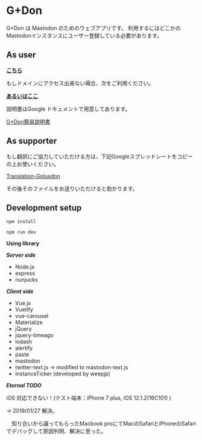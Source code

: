 # G+Don

G+Don は Mastodon のためのウェブアプリです。
利用するにはどこかのMastodonインスタンスにユーザー登録している必要があります。

## As user

**[こちら](https://gplusdon.net)**

もしドメインにアクセス出来ない場合、次をご利用ください。

**[あるいはここ](https://gplusdon.azurewebsites.net)**


説明書はGoogle ドキュメントで用意してあります。

[G+Don簡易説明書](https://docs.google.com/document/d/1mJbQYGxaCfe4Ly86_Su1vseZ9yfoT3rm8n4R8mR3oxA/edit?usp=sharing)


## As supporter

もし翻訳にご協力していただける方は、下記Googleスプレッドシートをコピーの上お使いください。

[Translation-Gplusdon](https://docs.google.com/spreadsheets/d/1m1Tx-q2sFgcM-VJh_eKESbE5ri_gIuw9jvAfJTrtdWg/edit?usp=sharing)

その後そのファイルをお送りいただけると助かります。


## Development setup


```npm install```


```npm run dev```


**Using library**

***Server side***

 * Node.js
 * express
 * nunjucks

 
***Client side***

 * Vue.js
 * Vuetify
 * vue-carousel
 * Materialize
 * jQuery
 * jquery-timeago
 * lodash
 * alertify
 * paste
 * mastodon
 * twitter-text.js -> modified to mastodon-text.js
 * InstanceTicker (developed by weepjp)

***Eternal TODO***

iOS 対応できない！(テスト端末：iPhone 7 plus, iOS 12.1.2(16C101) )

→ 2019/01/27 解決。

　知り合いから譲ってもらったMacbook proにてMacのSafariとiPhoneのSafariでデバッグして原因判明、解決に至った。


